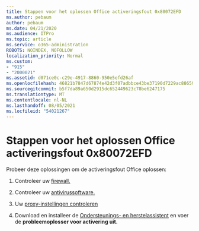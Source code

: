 ```yaml
---
title: Stappen voor het oplossen Office activeringsfout 0x80072EFD
ms.author: pebaum
author: pebaum
ms.date: 04/21/2020
ms.audience: ITPro
ms.topic: article
ms.service: o365-administration
ROBOTS: NOINDEX, NOFOLLOW
localization_priority: Normal
ms.custom:
- "915"
- "2000021"
ms.assetid: d071ce0c-c29e-4917-8860-950e5efd26af
ms.openlocfilehash: 46821b7847d67874e42d3f07adbbce43be37190d7229ac886595d03c43cbfeb6
ms.sourcegitcommit: b5f7da89a650d2915dc652449623c78be6247175
ms.translationtype: MT
ms.contentlocale: nl-NL
ms.lasthandoff: 08/05/2021
ms.locfileid: "54021267"
---
```

# <a name="steps-to-resolve-office-activation-error-0x80072efd"></a>Stappen voor het oplossen Office activeringsfout 0x80072EFD

Probeer deze oplossingen om de activeringsfout Office oplossen:
  
1. Controleer uw [firewall.](https://support.office.com/article/0d23d3c0-c19c-4b2f-9845-5344fedc4380#BKMK_CheckFirewall)

2. Controleer uw [antivirussoftware.](https://support.office.com/article/0d23d3c0-c19c-4b2f-9845-5344fedc4380#BKMK_CheckAV)

3. Uw [proxy-instellingen controleren](https://support.office.com/article/0d23d3c0-c19c-4b2f-9845-5344fedc4380#BKMK_CheckProxy)

4. Download en installeer de [Ondersteunings- en herstelassistent](https://aka.ms/SARA-OfficeActivation-Alchemy) en voer de **probleemoplosser voor activering uit.**
